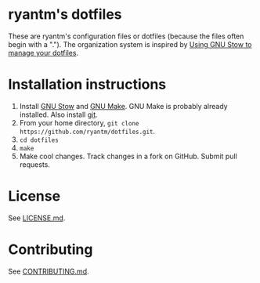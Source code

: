 # ryantm's dotfiles

These are ryantm's configuration files or dotfiles (because the files often begin with a "."). The organization system is inspired by [Using GNU Stow to manage your dotfiles][1].

# Installation instructions

1. Install [GNU Stow][2] and [GNU Make][3]. GNU Make is probably already installed. Also install [git][4].
2. From your home directory, `git clone https://github.com/ryantm/dotfiles.git`.
3. `cd dotfiles`
4. `make`
5. Make cool changes. Track changes in a fork on GitHub. Submit pull requests.

# License

See [LICENSE.md][5].

# Contributing

See [CONTRIBUTING.md][6].

[1]:http://brandon.invergo.net/news/2012-05-26-using-gnu-stow-to-manage-your-dotfiles.html
[2]:http://www.gnu.org/software/stow/
[3]:http://www.gnu.org/software/make/
[4]:http://git-scm.com/book/en/v2/Getting-Started-Installing-Git
[5]:LICENSE.md
[6]:CONTRIBUTING.md
